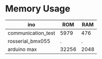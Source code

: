 
# Memory Usage

| ino | ROM | RAM |
----|----|----
|communication_test|5979|476|
|rosserial_bmx055|.|.|
|arduino max | 32256 | 2048 |
